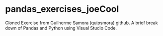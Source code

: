 # pandas_exercises_joeCool
Cloned Exercise from Guilherme Samora (quipsmora) github. A brief break down of Pandas and Python using Visual Studio Code.
